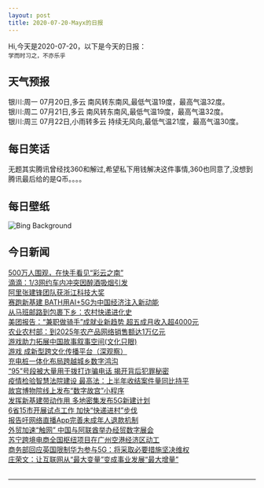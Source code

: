 ```yaml
---
layout: post
title: 2020-07-20-Mayx的日报
---
```


Hi,今天是2020-07-20，以下是今天的日报：<br><small>
学而时习之，不亦乐乎</small><!--more-->
## 天气预报
银川:周一 07月20日,多云 南风转东南风,最低气温19度，最高气温32度。<br>银川:周二 07月21日,多云 南风转东南风,最低气温19度，最高气温32度。<br>银川:周三 07月22日,小雨转多云 持续无风向,最低气温21度，最高气温30度。
## 每日笑话
无题其实腾讯曾经找360和解过,希望私下用钱解决这件事情,360也同意了,没想到腾讯最后给的是Q币。。。。
## 每日壁纸
![Bing Background](https://cn.bing.com/th?id=OHR.GrandCanalGondolas_EN-US0380987930_1920x1080.jpg&rf=LaDigue_1920x1080.jpg&pid=hp "The Grand Canal and Basilica di Santa Maria della Salute in Venice, Italy (© Jim Richardson/Offset by Shutterstock)")
## 今日新闻

[500万人围观，在快手看见“彩云之南”](http://it.people.com.cn/n1/2020/0717/c1009-31788147.html)   
[滴滴：1/3网约车内冲突因醉酒吸烟引发](http://it.people.com.cn/n1/2020/0717/c1009-31788114.html)   
[阿里张建锋团队获浙江科技大奖](http://it.people.com.cn/n1/2020/0717/c1009-31788082.html)   
[赛跑新基建 BATH用AI+5G为中国经济注入新动能](http://it.people.com.cn/n1/2020/0717/c1009-31788078.html)   
[从马班邮路到包裹下乡：农村快递进化史](http://it.people.com.cn/n1/2020/0717/c1009-31788033.html)   
[美团报告：“兼职做骑手”成就业新趋势 超五成月收入超4000元](http://it.people.com.cn/n1/2020/0717/c1009-31787977.html)   
[农业农村部：到2025年农产品网络销售额达1万亿元](http://it.people.com.cn/n1/2020/0717/c1009-31787453.html)   
[游戏助力拓展中国故事叙事空间(文化只眼)](http://it.people.com.cn/n1/2020/0717/c1009-31786980.html)   
[游戏 成新型跨文化传播平台（深观察）](http://it.people.com.cn/n1/2020/0717/c1009-31786979.html)   
[充电桩一体化布局跨越城乡数字鸿沟](http://it.people.com.cn/n1/2020/0717/c1009-31786935.html)   
[“95”号段被大量用于拨打诈骗电话 揭开背后犯罪秘密](http://it.people.com.cn/n1/2020/0717/c1009-31787462.html)   
[疫情检验智慧法院建设 最高法：上半年收结案件量同比持平](http://it.people.com.cn/n1/2020/0717/c1009-31787458.html)   
[故宫博物院线上发布“数字故宫”小程序](http://it.people.com.cn/n1/2020/0717/c1009-31787539.html)   
[发挥新基建带动作用 多地密集发布5G新建计划](http://it.people.com.cn/n1/2020/0717/c1009-31787503.html)   
[6省15市开展试点工作 加快“快递进村”步伐](http://it.people.com.cn/n1/2020/0717/c1009-31787470.html)   
[报告吁网络直播App完善未成年人退款机制](http://it.people.com.cn/n1/2020/0717/c1009-31787546.html)   
[外贸加速“触网” 中国与阿联酋举办经贸数字展会](http://it.people.com.cn/n1/2020/0717/c1009-31787547.html)   
[苏宁跨境电商全国枢纽项目在广州空港经济区动工](http://it.people.com.cn/n1/2020/0717/c1009-31787542.html)   
[商务部回应英国限制华为参与5G：将采取必要措施坚决维权](http://it.people.com.cn/n1/2020/0717/c1009-31787552.html)   
[庄荣文：让互联网从“最大变量”变成事业发展“最大增量”](http://it.people.com.cn/n1/2020/0716/c1009-31786367.html)   
<br />

***

<small></small>
